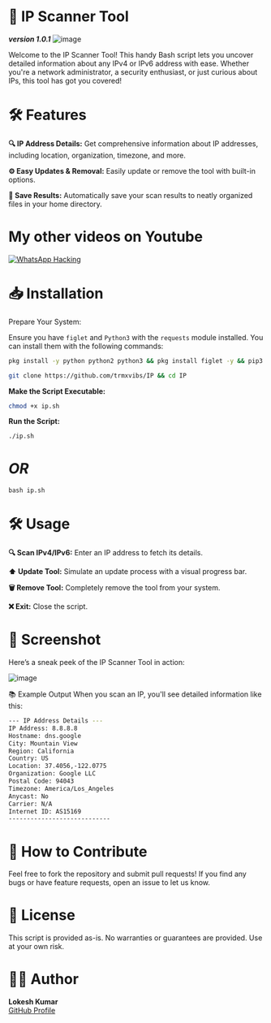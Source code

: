 # 🚀 IP Scanner Tool
***version 1.0.1***
![image](https://github.com/user-attachments/assets/9091b40b-2abb-4f53-ace3-a915996f481f)

Welcome to the IP Scanner Tool! This handy Bash script lets you uncover detailed information about any IPv4 or IPv6 address with ease. Whether you're a network administrator, a security enthusiast, or just curious about IPs, this tool has got you covered!

#  🛠 Features

**🔍 IP Address Details:** Get comprehensive information about IP addresses, including location, organization, timezone, and more.

**⚙️ Easy Updates & Removal:** Easily update or remove the tool with built-in options.

**💾 Save Results:** Automatically save your scan results to neatly organized files in your home directory.

# My other videos on Youtube
[![WhatsApp Hacking](https://img.youtube.com/vi/JMCTjlqS5Oc/maxresdefault.jpg)](https://youtu.be/JMCTjlqS5Oc)





# 📥 Installation
Prepare Your System:

Ensure you have `figlet` and `Python3` with the `requests` module installed. You can install them with the following commands:

```bash
pkg install -y python python2 python3 && pkg install figlet -y && pip3 install requests
```
```bash
git clone https://github.com/trmxvibs/IP && cd IP
```
**Make the Script Executable:**
```bash
chmod +x ip.sh
```
**Run the Script:**
```bash
./ip.sh
```
# *OR*
```
bash ip.sh
```
 # 🛠 Usage

**🔍 Scan IPv4/IPv6:**  Enter an IP address to fetch its details.

**⬆️ Update Tool:** Simulate an update process with a visual progress bar.

**🗑 Remove Tool:** Completely remove the tool from your system.

**❌ Exit:** Close the script.

# 🎨 Screenshot
Here’s a sneak peek of the IP Scanner Tool in action:

![image](https://github.com/user-attachments/assets/c9f45790-9ed9-4e23-9765-3bafe4612454)



📚 Example Output
When you scan an IP, you'll see detailed information like this:

```bash
--- IP Address Details ---
IP Address: 8.8.8.8
Hostname: dns.google
City: Mountain View
Region: California
Country: US
Location: 37.4056,-122.0775
Organization: Google LLC
Postal Code: 94043
Timezone: America/Los_Angeles
Anycast: No
Carrier: N/A
Internet ID: AS15169
----------------------------
```

# 🚀 How to Contribute
Feel free to fork the repository and submit pull requests! If you find any bugs or have feature requests, open an issue to let us know.

# 📜 License
This script is provided as-is. No warranties or guarantees are provided. Use at your own risk.

# 👨‍💻 Author
**Lokesh Kumar**  
[GitHub Profile](https://github.com/trmxvibs)
